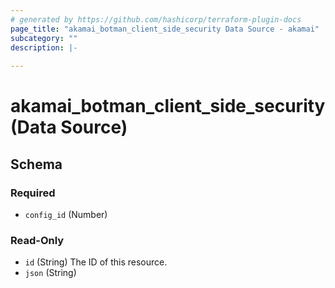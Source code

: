 ```yaml
---
# generated by https://github.com/hashicorp/terraform-plugin-docs
page_title: "akamai_botman_client_side_security Data Source - akamai"
subcategory: ""
description: |-
  
---
```


# akamai_botman_client_side_security (Data Source)





<!-- schema generated by tfplugindocs -->
## Schema

### Required

- `config_id` (Number)

### Read-Only

- `id` (String) The ID of this resource.
- `json` (String)
